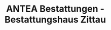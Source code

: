---
title: "ANTEA Bestattungen - Bestattungshaus Zittau"
url: /zittau/antea-bestattungen-bestattungshaus-zittau/
shop: Bestattungen
---